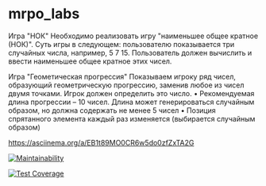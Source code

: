 # mrpo_labs

Игра "НОК" Необходимо реализовать игру "наименьшее общее кратное (НОК)". Суть игры в следующем: пользователю показывается три случайных числа, например, 5 7 15. Пользователь должен вычислить и ввести наименьшее общее кратное этих чисел.

Игра "Геометическая прогрессия" Показываем игроку ряд чисел, образующий геометрическую прогрессию, заменив любое из чисел двумя точками. Игрок должен определить это число. • Рекомендуемая длина прогрессии – 10 чисел. Длина может генерироваться случайным образом, но должна содержать не менее 5 чисел • Позиция спрятанного элемента каждый раз изменяется (выбирается случайным образом)

https://asciinema.org/a/EB1t89MO0CR6w5do0zfZxTA2G

[![Maintainability](https://api.codeclimate.com/v1/badges/1d89fac5a11399b25968/maintainability)](https://codeclimate.com/github/MDoak/mrpo_labs/maintainability)

[![Test Coverage](https://api.codeclimate.com/v1/badges/1d89fac5a11399b25968/test_coverage)](https://codeclimate.com/github/MDoak/mrpo_labs/test_coverage)
